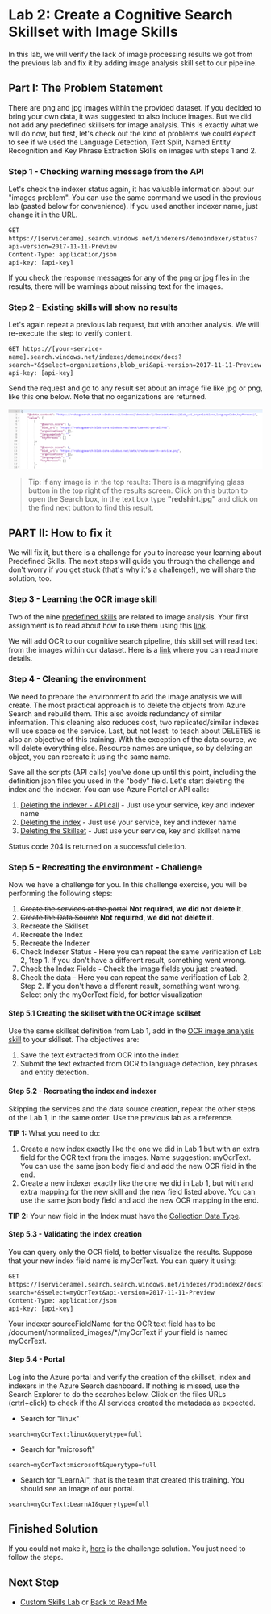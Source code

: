 # Lab 2: Create a Cognitive Search Skillset with **Image** Skills

In this lab, we will verify the lack of image processing results we got from the previous lab and fix it by adding image analysis skill set to our pipeline.

## Part I: The Problem Statement

There are png and jpg images within the provided dataset. If you decided to bring your own data, it was suggested to also include images. But we did not add any predefined skillsets for image analysis. This is exactly what we will do now, but first, let's check out the kind of problems we could expect to see if we used the Language Detection, Text Split, Named Entity Recognition and Key Phrase Extraction Skills on images with steps 1 and 2.

### Step 1 - Checking warning message from the API

Let's check the indexer status again, it has valuable information about our "images problem". You can use the same command we used in the previous lab (pasted below for convenience). If you used another indexer name, just change it in the URL.

```http
GET https://[servicename].search.windows.net/indexers/demoindexer/status?api-version=2017-11-11-Preview
Content-Type: application/json
api-key: [api-key]
```

If you check the response messages for any of the png or jpg files in the results, there will be warnings about missing text for the images.

### Step 2 - Existing skills will show no results

Let's again repeat a previous lab request, but with another analysis. We will re-execute the step to verify content.  

```http
GET https://[your-service-name].search.windows.net/indexes/demoindex/docs?search=*&$select=organizations,blob_uri&api-version=2017-11-11-Preview
api-key: [api-key]
```

Send the request and go to any result set about an image file like jpg or png, like this one below. Note that no organizations are returned.

![No metada created for images](../resources/images/lab-image-skills/postman-no-data.png)

>Tip: if any image is in the top results: There is a magnifying glass button in the top right of the results screen. Click on this button to open the Search box, in the text box type **"redshirt.jpg"** and click on the find next button to find this result.

## PART II: How to fix it

We will fix it, but there is a challenge for you to increase your learning about Predefined Skills. The next steps will guide you through the challenge and don't worry if you get stuck (that's why it's a challenge!), we will share the solution, too.

### Step 3 - Learning the OCR image skill

Two of the nine [predefined skills](https://docs.microsoft.com/en-us/azure/search/cognitive-search-predefined-skills) are related to image analysis. Your first assignment is to read about how to use them using this [link](https://docs.microsoft.com/en-us/azure/search/cognitive-search-concept-image-scenarios).

We will add OCR to our cognitive search pipeline, this skill set will read text from the images within our dataset. Here is a [link](https://docs.microsoft.com/en-us/azure/search/cognitive-search-skill-ocr) where you can read more details.

### Step 4 - Cleaning the environment

We need to prepare the environment to add the image analysis we will create. The most practical approach is to delete the objects from Azure Search and rebuild them. This also avoids redundancy of similar information. This cleaning also reduces cost, two replicated/similar indexes will use space os the service. Last, but not least: to teach about DELETES is also an objective of this training. With the exception of the data source, we will delete everything else. Resource names are unique, so by deleting an object, you can recreate it using the same name.

 Save all the scripts (API calls) you've done up until this point, including the definition json files you used in the "body" field. Let's start deleting the index and the indexer. You can use Azure Portal or API calls:

1. [Deleting the indexer - API call](https://docs.microsoft.com/en-us/rest/api/searchservice/delete-indexer) - Just use your service, key and indexer name
1. [Deleting the index](https://docs.microsoft.com/en-us/rest/api/searchservice/delete-index) - Just use your service, key and indexer name
1. [Deleting the Skillset](https://docs.microsoft.com/en-us/rest/api/searchservice/delete-skillset) - Just use your service, key and skillset name

Status code 204 is returned on a successful deletion.

### Step 5 - Recreating the environment - Challenge

Now we have a challenge for you. In this challenge exercise, you will be performing the following steps:

1. ~~Create the services at the portal~~ **Not required, we did not delete it**.
1. ~~Create the Data Source~~ **Not required, we did not delete it**.
1. Recreate the Skillset
1. Recreate the Index
1. Recreate the Indexer
1. Check Indexer Status - Here you can repeat the same verification of Lab 2, 1tep 1. If you don't have a different result, something went wrong.  
1. Check the Index Fields - Check the image fields you just created.
1. Check the data - Here you can repeat the same verification of Lab 2, Step 2. If you don't have a different result, something went wrong. Select only the myOcrText field, for better visualization

#### Step 5.1 Creating the skillset with the OCR image skillset

Use the same skillset definition from Lab 1,  add in the [OCR image analysis skill](https://docs.microsoft.com/en-us/azure/search/cognitive-search-skill-ocr) to your skillset. The objectives are:

1. Save the text extracted from OCR into the index
1. Submit the text extracted from OCR to language detection, key phrases and entity detection. 

#### Step 5.2 - Recreating the index and indexer

Skipping the services and the data source creation, repeat the other steps of the Lab 1, in the same order. Use the previous lab as a reference.

**TIP 1:** What you need to do:

1. Create a new index exactly like the one we did in Lab 1 but with an extra field for the OCR text from the images. Name suggestion: myOcrText. You can use the same json body field and add the new OCR field in the end.
1. Create a new indexer exactly like the one we did in Lab 1, but with and extra mapping for the new skill and the new field listed above. You can use the same json body field and add the new OCR mapping in the end.

**TIP 2:** Your new field in the Index must have the [Collection Data Type](https://docs.microsoft.com/en-us/rest/api/searchservice/Supported-data-types?redirectedfrom=MSDN).

#### Step 5.3 - Validating the index creation

You can query only the OCR field, to better visualize the results. Suppose that your new index field name is myOcrText. You can query it using:

```http
GET https://[servicename].search.search.windows.net/indexes/rodindex2/docs?search=*&$select=myOcrText&api-version=2017-11-11-Preview
Content-Type: application/json
api-key: [api-key]
```

Your indexer sourceFieldName for the OCR text field has to be /document/normalized_images/*/myOcrText if your field is named myOcrText.  

#### Step 5.4 - Portal

Log into the Azure portal and verify the creation of the skillset, index and indexers in the Azure Search dashboard. If nothing is missed, use the Search Explorer to do the searches below. Click on the files URLs (crtrl+click) to check if the AI services created the metadada as expected.

+ Search for "linux"

```http
search=myOcrText:linux&querytype=full
```

+ Search for "microsoft"

```http
search=myOcrText:microsoft&querytype=full
```

+ Search for "LearnAI", that is the team that created this training. You should see an image of our portal.

```http
search=myOcrText:LearnAI&querytype=full
```

## Finished Solution

If you could not make it, [here](../resources/finished-solutions/finished-solution-lab-image-skills.md) is the challenge solution. You just need to follow the steps.

## Next Step

+ [Custom Skills Lab](../labs/lab-custom-skills.md) or [Back to Read Me](../README.md)